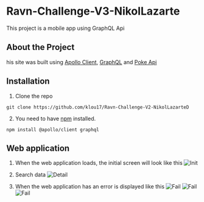 # Ravn-Challenge-V3-NikolLazarte

This project is a mobile app using GraphQL Api

## About the Project

his site was built using [Apollo Client](https://www.apollographql.com/docs/react/), [GraphQL](https://graphql.org) and [Poke Api](https://pokeapi.co/)


## Installation

1. Clone the repo
```
git clone https://github.com/klou17/Ravn-Challenge-V2-NikolLazarteD
```
2. You need to have [npm](https://www.npmjs.com) installed.
```
npm install @apollo/client graphql
```

## Web application

1. When the web application loads, the initial screen will look like this
![Init](Screens/total.png)

2. Search data
![Detail](Screens/search.png)

3. When the web application has an error is displayed like this
![Fail](Screens/failData.png)
![Fail](Screens/noConexion.png)
![Fail](Screens/noData.png)
